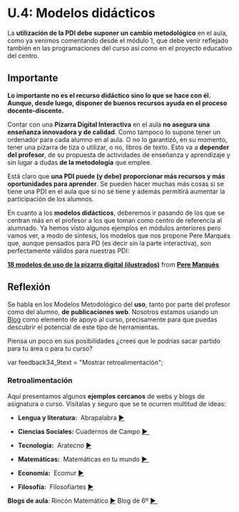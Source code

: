 # U.4: Modelos didácticos

La **utilización de la PDI debe suponer un cambio metodológico** en el aula, como ya venimos comentando desde el módulo 1, que debe venir reflejado también en las programaciones del curso así como en el proyecto educativo del centro.

## Importante

**Lo importante no es el recurso didáctico sino lo que se hace con él. Aunque, desde luego, disponer de buenos recursos ayuda en el proceso docente-discente.**

Contar con una **Pizarra Digital Interactiva** en el aula **no asegura una enseñanza innovadora y de calidad**. Como tampoco lo supone tener un ordenador para cada alumno en al aula. O no lo garantizó, en su momento, tener una pizarra de tiza o utilizar, o no, libros de texto. Esto va a **depender del profesor**, de su propuesta de actividades de enseñanza y aprendizaje y sin lugar a dudas **de la metodología** que emplee.

Está claro que **una PDI puede (y debe) proporcionar más recursos y más oportunidades para aprender**. Se pueden hacer muchas más cosas si se tiene una PDI en el aula que si no se tiene y además permitirá aumentar la participación de los alumnos.

En cuanto a los **modelos didácticos**, deberemos ir pasando de los que se centran más en el profesor a los que toman como centro de referencia al alumnado. Ya hemos visto algunos ejemplos en módulos anteriores pero vamos ver, a modo de síntesis, los modelos que nos propone Pere Marqués que, aunque pensados para PD (es decir sin la parte interactiva), son perfectamente válidos para nuestras PDI:  
  

**[18 modelos de uso de la pizarra digital (ilustrados)](https://www.slideshare.net/peremarques/18-modelos-didcticos "18 modelos de uso de la pizarra digital (ilustrados)")** from **[Pere Marquès](http://www.slideshare.net/peremarques)**

## Reflexión

Se habla en los Modelos Metodológico del **uso**, tanto por parte del profesor como del alumno, **de** **publicaciones web**. Nosotros estamos usando un [Blog](http://www.catedu.es/arablogs/blog.php?id_blog=2398) como elemento de apoyo al curso, precisamente para que puedas descubrir el potencial de este tipo de herramientas.

Piensa un poco en sus posibilidades ¿crees que le podrías sacar partido para tu área o para tu curso?

var feedback34_9text = "Mostrar retroalimentación";

### Retroalimentación

Aquí presentamos algunos **ejemplos cercanos** de webs y blogs de asignatura o curso. Visítalas y seguro que se te ocurren multitud de ideas:

*   **Lengua y literatura:**  Abrapalabra [►](http://www.catedu.es/abrapalabra/)  

*   **Ciencias Sociales:** Cuadernos de Campo [► ](http://www.catedu.es/cuaderno_campo/)

*   **Tecnología:**  Aratecno [►](http://catedu.es/aratecno/)  

*   **Matemáticas:**  Matemáticas en tu mundo [► ](http://catedu.es/matematicas_mundo/)

*   **Economía:**  Ecomur [►](http://www.ecomur.com/)  

*   **Filosofía:**  Filosofiartes [►](http://www.catedu.es/filosofiartes/)

**Blogs de aula**: Rincón Matemático [►](http://catedu.es/arablogs/blog.php?id_blog=1064) Blog de 6º [► ](http://catedu.es/arablogs/blog.php?id_blog=1600&id_categoria=10249)

